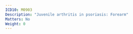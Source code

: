 ```yaml
---
ICD10: M0903
Description: "Juvenile arthritis in psoriasis: Forearm"
Matters: No
Weight: 0
---
```


